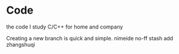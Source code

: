 Code
====

the code I study C/C++ for home and company

Creating a new branch is quick and simple.
nimeide no-ff
stash add
zhangshuqi
